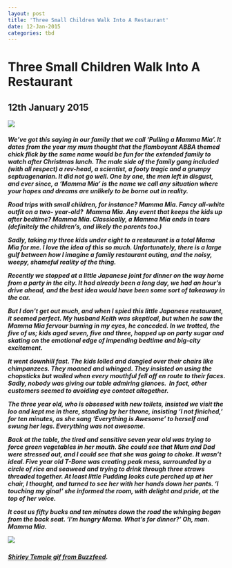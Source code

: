 ```yaml
---
layout: post
title: 'Three Small Children Walk Into A Restaurant'
date: 12-Jan-2015
categories: tbd
---
```


# Three Small Children Walk Into A Restaurant

## 12th January 2015

<p This post was originally published in Practical Parenting Magazine,   December 2014</p>

<img class="photo-horiz" src="https://s-media-cache-ak0.pinimg.com/736x/5c/a0/9f/5ca09f475a7334a4c9c9aa0f82a9fa63.jpg" />

<h5 Teenage delinquents,   1930</h5>

We’ve got this saying in our family that we call ‘Pulling a Mamma Mia’. It dates from the year my mum thought that the flamboyant ABBA themed chick flick by the same name would be fun for the extended family to watch after Christmas lunch. The male side of the family gang included (with all respect) a rev-head, a scientist, a footy tragic and a grumpy septuagenarian. It did not go well. One by one, the men left in disgust, and ever since, a ‘Mamma Mia’ is the name we call any situation where your hopes and dreams are unlikely to be borne out in reality.

Road trips with small children, for instance? Mamma Mia. Fancy all-white outfit on a two- year-old?  Mamma Mia. Any event that keeps the kids up after bedtime? Mamma Mia. Classically, a Mamma Mia ends in tears (definitely the children’s, and likely the parents too.)

Sadly, taking my three kids under eight to a restaurant is a total Mama Mia for me. I love the idea of this so much. Unfortunately, there is a large gulf between how I imagine a family restaurant outing, and the noisy, weepy, shameful reality of the thing.

Recently we stopped at a little Japanese joint for dinner on the way home from a party in the city. It had already been a long day, we had an hour’s drive ahead, and the best idea would have been some sort of takeaway in the car.

But I don’t get out much, and when I spied this little Japanese restaurant, it seemed perfect. My husband Keith was skeptical, but when he saw the Mamma Mia fervour burning in my eyes, he conceded. In we trotted, the five of us; kids aged seven, five and three, hopped up on party sugar and skating on the emotional edge of impending bedtime and big-city excitement.

It went downhill fast. The kids lolled and dangled over their chairs like chimpanzees. They moaned and whinged. They insisted on using the chopsticks but wailed when every mouthful fell off en route to their faces. Sadly, nobody was giving our table admiring glances.  In fact, other customers seemed to avoiding eye contact altogether.

The three year old, who is obsessed with new toilets, insisted we visit the loo and kept me in there, standing by her throne, insisting ‘I not finiched,’ for ten minutes, as she sang ‘Everything is Awesome’ to herself and swung her legs. Everything was not awesome.

Back at the table, the tired and sensitive seven year old was trying to force green vegetables in her mouth. She could see that Mum and Dad were stressed out, and I could see that she was going to choke. It wasn’t ideal. Five year old T-Bone was creating peak mess, surrounded by a circle of rice and seaweed and trying to drink through three straws threaded together. At least little Pudding looks cute perched up at her chair, I thought, and turned to see her with her hands down her pants. ‘I touching my gina!’ she informed the room, with delight and pride, at the top of her voice.

It cost us fifty bucks and ten minutes down the road the whinging began from the back seat. ‘I’m hungry Mama. What’s for dinner?’ Oh, man. Mamma Mia.

<img src="http://s3-ec.buzzfed.com/static/2014-02/enhanced/webdr05/11/6/anigif_enhanced-4576-1392116711-5.gif" />

<h5><a href="http://www.buzzfeed.com/kimberleydadds/amazingly-cute-gifs-of-shirley-temple-as-a-child?sub=2995553_2427381#.kflLbMrzl">Shirley Temple gif from Buzzfeed</a>.</h5>
